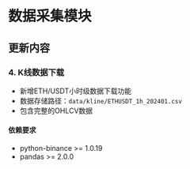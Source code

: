 # 数据采集模块

## 更新内容
### 4. K线数据下载
- 新增ETH/USDT小时级数据下载功能
- 数据存储路径：`data/kline/ETHUSDT_1h_202401.csv`
- 包含完整的OHLCV数据

#### 依赖要求
- python-binance >= 1.0.19
- pandas >= 2.0.0